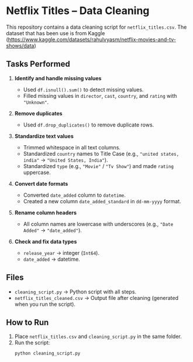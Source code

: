 # Netflix Titles – Data Cleaning

This repository contains a data cleaning script for `netflix_titles.csv`.
The dataset that has been use is from Kaggle (https://www.kaggle.com/datasets/rahulvyasm/netflix-movies-and-tv-shows/data)

## Tasks Performed
1. **Identify and handle missing values**  
   - Used `df.isnull().sum()` to detect missing values.  
   - Filled missing values in `director`, `cast`, `country`, and `rating` with `"Unknown"`.  

2. **Remove duplicates**  
   - Used `df.drop_duplicates()` to remove duplicate rows.  

3. **Standardize text values**  
   - Trimmed whitespace in all text columns.  
   - Standardized `country` names to Title Case (e.g., `"united states, india"` → `"United States, India"`).  
   - Standardized `type` (e.g., `"Movie"` / `"Tv Show"`) and made `rating` uppercase.  

4. **Convert date formats**  
   - Converted `date_added` column to `datetime`.  
   - Created a new column `date_added_standard` in `dd-mm-yyyy` format.  

5. **Rename column headers**  
   - All column names are lowercase with underscores (e.g., `"Date Added"` → `"date_added"`).  

6. **Check and fix data types**  
   - `release_year` → integer (`Int64`).  
   - `date_added` → datetime.  

## Files
- `cleaning_script.py` → Python script with all steps.  
- `netflix_titles_cleaned.csv` → Output file after cleaning (generated when you run the script).  

## How to Run
1. Place `netflix_titles.csv` and `cleaning_script.py` in the same folder.  
2. Run the script:  
   ```bash
   python cleaning_script.py

